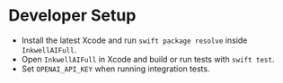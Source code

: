 # Developer Setup

- Install the latest Xcode and run `swift package resolve` inside `InkwellAIFull`.
- Open `InkwellAIFull` in Xcode and build or run tests with `swift test`.
- Set `OPENAI_API_KEY` when running integration tests.
